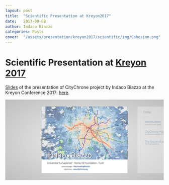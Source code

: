 ```yaml
---
layout: post
title:  "Scientific Presentation at Kreyon2017"
date:   2017-09-08 
author: Indaco Biazzo
categories: Posts
cover:  "/assets/presentation/kreyon2017/scientific/img/Cohesion.png"
---
```


# Scientific Presentation at [Kreyon 2017][kreyon2017]
[Slides][ScientKreyon2017] of the presentation of CityChrone project by Indaco Biazzo at the Kreyon Conference 2017:
[here][ScientKreyon2017].


[![imagePresentation]][ScientKreyon2017]


[image]: http://ocadni.github.io/assets/presentation/kreyon2017/scientific/img/Cohesion.png
[imagePresentation]: /assets/img/CityChrone_Presentation.png
[ScientKreyon2017]:      http://ocadni.github.io/assets/presentation/kreyon2017/scientific/index.html
[kreyon2017]:	http://kreyon.net/kreyonConference/